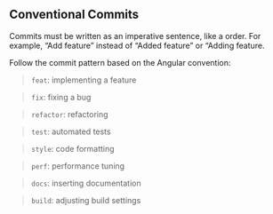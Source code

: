 ## Conventional Commits

Commits must be written as an imperative sentence, like a order. For example, “Add feature” instead of “Added feature” or “Adding feature.

Follow the commit pattern based on the Angular convention:

> `feat`: implementing a feature

> `fix`: fixing a bug

> `refactor`: refactoring

> `test`: automated tests

> `style`: code formatting

> `perf`: performance tuning

> `docs`: inserting documentation

> `build`: adjusting build settings
